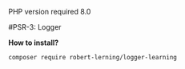PHP version required 8.0

#PSR-3: Logger

**How to install?**

```bash
composer require robert-lerning/logger-learning
```
